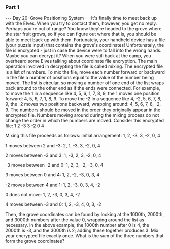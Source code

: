 ### Part 1

--- Day 20: Grove Positioning System ---It's finally time to meet back up with the Elves. When you try to contact them, however, you get no reply. Perhaps you're out of range?
You know they're headed to the grove where the star fruit grows, so if you can figure out where that is, you should be able to meet back up with them.
Fortunately, your handheld device has a file (your puzzle input) that contains the grove's coordinates! Unfortunately, the file is encrypted - just in case the device were to fall into the wrong hands.
Maybe you can decrypt it?
When you were still back at the camp, you overheard some Elves talking about coordinate file encryption. The main operation involved in decrypting the file is called mixing.
The encrypted file is a list of numbers. To mix the file, move each number forward or backward in the file a number of positions equal to the value of the number being moved. The list is circular, so moving a number off one end of the list wraps back around to the other end as if the ends were connected.
For example, to move the 1 in a sequence like 4, 5, 6, 1, 7, 8, 9, the 1 moves one position forward: 4, 5, 6, 7, 1, 8, 9. To move the -2 in a sequence like 4, -2, 5, 6, 7, 8, 9, the -2 moves two positions backward, wrapping around: 4, 5, 6, 7, 8, -2, 9.
The numbers should be moved in the order they originally appear in the encrypted file. Numbers moving around during the mixing process do not change the order in which the numbers are moved.
Consider this encrypted file:
1
2
-3
3
-2
0
4

Mixing this file proceeds as follows:
Initial arrangement:
1, 2, -3, 3, -2, 0, 4

1 moves between 2 and -3:
2, 1, -3, 3, -2, 0, 4

2 moves between -3 and 3:
1, -3, 2, 3, -2, 0, 4

-3 moves between -2 and 0:
1, 2, 3, -2, -3, 0, 4

3 moves between 0 and 4:
1, 2, -2, -3, 0, 3, 4

-2 moves between 4 and 1:
1, 2, -3, 0, 3, 4, -2

0 does not move:
1, 2, -3, 0, 3, 4, -2

4 moves between -3 and 0:
1, 2, -3, 4, 0, 3, -2

Then, the grove coordinates can be found by looking at the 1000th, 2000th, and 3000th numbers after the value 0, wrapping around the list as necessary. In the above example, the 1000th number after 0 is 4, the 2000th is -3, and the 3000th is 2; adding these together produces 3.
Mix your encrypted file exactly once. What is the sum of the three numbers that form the grove coordinates?

